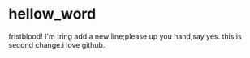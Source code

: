 # hellow_word
fristblood!
I'm tring add a new line;please up you hand,say yes.
this is second change.i love github.
